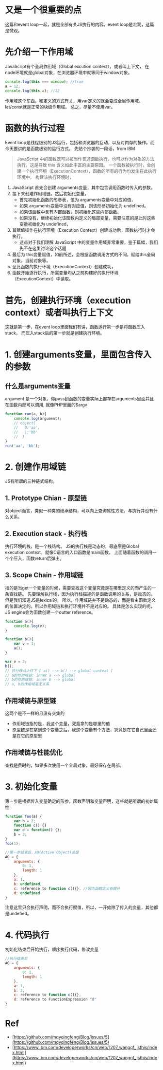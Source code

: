 # 又是一个很重要的点
这篇和event loop一起，就是全部有关JS执行的内容。event loop是宏观，这篇是微观。

# 先介绍一下作用域
JavaScript有个全局作用域（Global excution context），或者叫上下文，
在node环境就是global对象，在浏览器环境中就等同于window对象。
```javascript
console.log(this === window); //true
a = 12;
console.log(this.a); //12
```
作用域这个东西，和定义的方式有关，用var定义的就会变成全局作用域，let/const就是正常的块级作用域。
总之，尽量不使用var。

# 函数的执行过程
Event loop是线程级别的JS运行，包括和浏览器的互动，以及对内存的操作。而今天要讲的是函数级别的运行方式。
先贴个抄袭的一段话，from IBM

> JavaScript 中的函数既可以被当作普通函数执行，也可以作为对象的方法执行，这是导致 this 含义如此丰富的主要原因。
一个函数被执行时，会创建一个执行环境（ExecutionContext），函数的所有的行为均发生在此执行环境中，
构建该执行环境时，
1. JavaScript 首先会创建 arguments变量，其中包含调用函数时传入的参数。
2. 接下来创建作用域链。然后初始化变量，
    - 首先初始化函数的形参表，值为 arguments变量中对应的值，
    - 如果 arguments变量中没有对应值，则该形参初始化为 undefined。
    - 如果该函数中含有内部函数，则初始化这些内部函数。
    - 如果没有，继续初始化该函数内定义的局部变量，需要注意的是此时这些变量初始化为 undefined，
3. 其赋值操作在执行环境（Execution Context）创建成功后，函数执行时才会执行，
    - 这点对于我们理解 JavaScript 中的变量作用域非常重要，鉴于篇幅，我们先不在这里讨论这个话题
4. 最后为 this变量赋值，如前所述，会根据函数调用方式的不同，赋给this全局对象，当前对象等。
5. 至此函数的执行环境（ExecutionContext）创建成功，
6. 函数开始逐行执行，所需变量均从之前构建好的执行环境（ExecutionContext）中读取。

# 首先，创建执行环境（execution context）或者叫执行上下文
这就是第一步，在event loop里面我们有讲，函数运行第一步是将函数压入stack，
而压入stack后的第一步就是创建执行环境。

# 1. 创建arguments变量，里面包含传入的参数
## 什么是arguments变量
argument 是一个对象，你pass到函数的变量实际上都存在arguments里面并且在函数内部可以调用, 就像PHP里面的$argv
```javascript
function run(a, b){
    console.log(argument);
	// object{
	//   0:'aa',
	//   1:'bb' 
	//  }
}
run('aa', 'bb');
```

# 2. 创建作用域链
JS有所谓的三种链式结构。

## 1. Prototype Chian - 原型链
对object而言，类似一种类的继承结构，可以向上查询属性方法，与执行并没有什么关系。

## 2. Execution stack - 执行栈
执行环境的栈，是一个栈结构。
JS的执行栈是动态的，最底层是Global execution context，就像C语言的入口函数是main函数。
上面随着函数的调用一个个压入，函数return后弹出。

## 3. Scope Chain - 作用域链
指的是当get一个变量的时候，需要查找这个变量究竟是在哪里定义的而产生的一条查找链。
先要理解执行栈，因为执行栈描述的是函数调用的关系，是动态的。但是我们知道JS是lexical的，
所以，作用域链并不是动态的，而是看由函数定义的位置决定的。所以作用域链和执行环境并不是对应的。
具体是怎么实现的呢，JS engine会为函数创建一个outter reference。

```javascript
function a(){
	console.log(v);
}

function b(){
	var v = 1;
	a();
}

var v = 2;
b();
// 执行栈从上往下 [ a() --> b() --> global context ]
// a的作用域链: inner a --> global
// b的作用域链: inner b --> global
// a, b的作用域毫无关系
```

## 作用域链与原型链
这两个是不一样的且没有交集的
- 作用域链指的是，我这个变量，究竟拿的是哪里的值
- 原型链是在拿到这个变量之后，我这个变量有个方法，究竟是在它自己里面还是在它的原型里

## 作用域链与性能优化
查找是费时的，如果多次使用一个全局对象，最好保存在局部。

# 3. 初始化变量
第一步是根据传入变量确定的形参，函数声明和变量声明，这些就是所谓的初始属性
```javascript
function foo(a) {
	var b = 2;
	function c() {}
	var d = function() {};
	b = 3;
}
foo(1);

//第一步结束后，AO(Active Object)会是
AO = {
    arguments: {
        0: 1,
        length: 1
    },
    a: 1,
    b: undefined,
    c: reference to function c(){}, //因为函数定义有提升
    d: undefined
}
```
注意这里只会执行声明，而不会执行赋值，所以，一开始除了传入的变量，其他都是undefied。

# 4. 代码执行
初始化结束后开始执行，顺序执行代码，修改变量
```javascript
//执行结束后
AO = {
    arguments: {
        0: 1,
        length: 1
    },
    a: 1,
    b: 3,
    c: reference to function c(){},
    d: reference to FunctionExpression "d"
}
```

# Ref
- [https://github.com/mqyqingfeng/Blog/issues/5](https://github.com/mqyqingfeng/Blog/issues/5)
- [https://www.ibm.com/developerworks/cn/web/1207_wangqf_jsthis/index.html](https://www.ibm.com/developerworks/cn/web/1207_wangqf_jsthis/index.html)